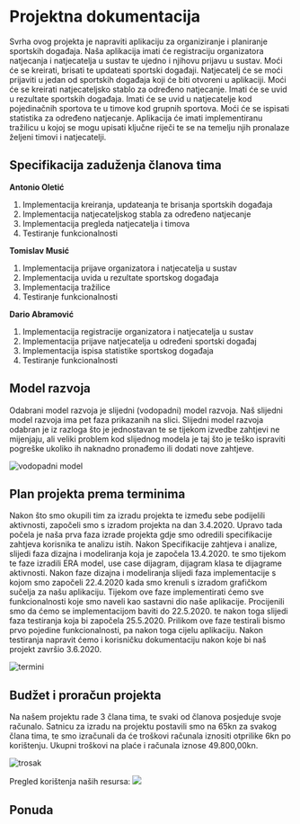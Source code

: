 # Projektna dokumentacija

Svrha ovog projekta je napraviti aplikaciju za organiziranje i planiranje sportskih događaja. Naša aplikacija imati će registraciju organizatora natjecanja i natjecatelja u sustav te ujedno i njihovu prijavu u sustav. Moći će se kreirati, brisati te updateati sportski događaji. Natjecatelj će se moći prijaviti u jedan od sportskih događaja koji će biti otvoreni u aplikaciji. Moći će se kreirati natjecateljsko stablo za određeno natjecanje. Imati će se uvid u rezultate sportskih događaja. Imati će se uvid u natjecatelje kod pojedinačnih sportova te u timove kod grupnih sportova. Moći će se ispisati statistika za određeno natjecanje. Aplikacija će imati implementiranu tražilicu u kojoj se mogu upisati ključne riječi te se na temelju njih pronalaze željeni timovi i natjecatelji. 

## Specifikacija zaduženja članova tima

**Antonio Oletić**
1. Implementacija kreiranja, updateanja te brisanja sportskih događaja 
1. Implementacija natjecateljskog stabla za određeno natjecanje
1. Implementacija pregleda natjecatelja i timova
1. Testiranje funkcionalnosti

 

**Tomislav Musić**
1. Implementacija prijave organizatora i natjecatelja u sustav
1. Implementacija uvida u rezultate sportskog događaja
1. Implementacija tražilice
1. Testiranje funkcionalnosti
 


**Dario Abramović**
1. Implementacija registracije organizatora i natjecatelja u sustav
1. Implementacija prijave natjecatelja u određeni sportski događaj
1. Implementacija ispisa statistike sportskog događaja
1. Testiranje funkcionalnosti


## Model razvoja

Odabrani model razvoja je slijedni (vodopadni) model razvoja. Naš slijedni model razvoja ima pet faza prikazanih na slici. Slijedni model razvoja odabran je iz razloga što je jednostavan te se tijekom izvedbe zahtjevi ne mijenjaju, ali veliki problem kod slijednog modela je taj što je teško ispraviti pogreške ukoliko ih naknadno pronađemo ili dodati nove zahtjeve.

![vodopadni model](https://github.com/foivz/r20--aoletic-tmusic-dabramov1/blob/master/Dijagrami/VodopadniModel.png)

## Plan projekta prema terminima
Nakon što smo okupili tim za izradu projekta te između sebe podijelili aktivnosti, započeli smo s izradom projekta na dan 3.4.2020. Upravo tada počela je naša prva faza izrade projekta gdje smo odredili specifikacije zahtjeva korisnika te analizu istih. Nakon Specifikacije zahtjeva i analize, slijedi faza dizajna i modeliranja koja je započela 13.4.2020. te smo tijekom te faze izradili ERA model, use case dijagram, dijagram klasa te dijagrame aktivnosti. Nakon faze dizajna i modeliranja slijedi faza implementacije s kojom smo započeli 22.4.2020 kada smo krenuli s izradom grafičkom sučelja za našu aplikaciju. Tijekom ove faze implementirati ćemo sve funkcionalnosti koje smo naveli kao sastavni dio naše aplikacije. Procijenili smo da ćemo se implementacijom baviti do 22.5.2020. te nakon toga slijedi faza testiranja koja bi započela 25.5.2020. Prilikom ove faze testirali bismo prvo pojedine funkcionalnosti, pa nakon toga cijelu aplikaciju. Nakon testiranja napravit ćemo i korisničku dokumentaciju nakon koje bi naš projekt završio 3.6.2020.

![termini](https://github.com/foivz/r20--aoletic-tmusic-dabramov1/blob/master/Dijagrami/Termini.PNG)
## Budžet i proračun projekta
Na našem projektu rade 3 člana tima, te svaki od članova posjeduje svoje računalo. Satnicu za izradu na projektu postavili smo na 65kn za svakog člana tima, te smo izračunali da će troškovi računala iznositi otprilike 6kn po korištenju. Ukupni troškovi na plaće i računala iznose 49.800,00kn.

![trosak](https://github.com/foivz/r20--aoletic-tmusic-dabramov1/blob/master/Dijagrami/Trosak.PNG)



Pregled korištenja naših resursa:
![](https://github.com/foivz/r20--aoletic-tmusic-dabramov1/blob/master/Dijagrami/Resursi.PNG)


## Ponuda
